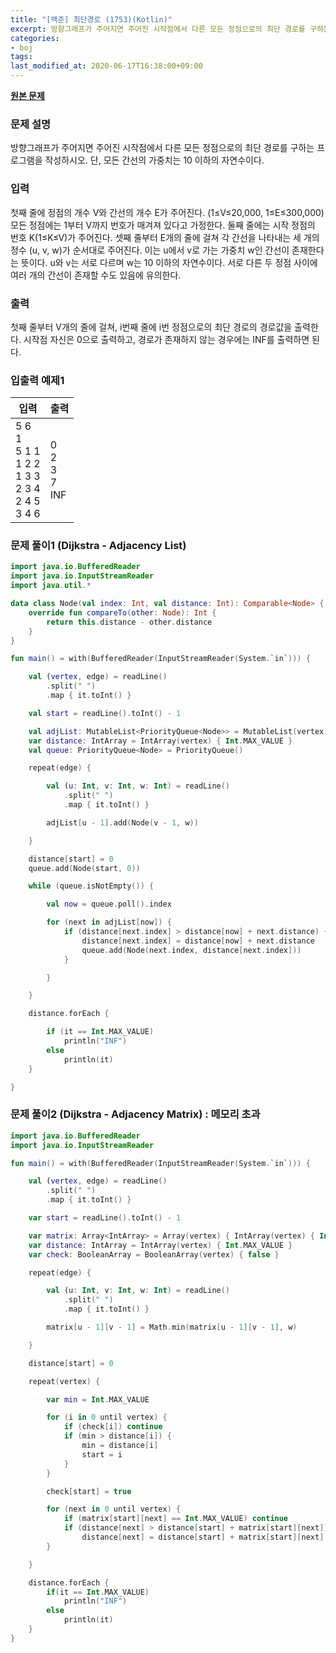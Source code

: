 ```yaml
---
title: "[백준] 최단경로 (1753)(Kotlin)"
excerpt: 방향그래프가 주어지면 주어진 시작점에서 다른 모든 정점으로의 최단 경로를 구하는 프로그램을 작성하시오. 단, 모든 간선의 가중치는 10 이하의 자연수이다.
categories:
- boj
tags:
last_modified_at: 2020-06-17T16:38:00+09:00
---
```


**[원본 문제](https://www.acmicpc.net/problem/1753)**

### 문제 설명

방향그래프가 주어지면 주어진 시작점에서 다른 모든 정점으로의 최단 경로를 구하는 프로그램을 작성하시오. 단, 모든 간선의 가중치는 10 이하의 자연수이다.

### 입력

첫째 줄에 정점의 개수 V와 간선의 개수 E가 주어진다. (1≤V≤20,000, 1≤E≤300,000) 모든 정점에는 1부터 V까지 번호가 매겨져 있다고 가정한다. 둘째 줄에는 시작 정점의 번호 K(1≤K≤V)가 주어진다. 셋째 줄부터 E개의 줄에 걸쳐 각 간선을 나타내는 세 개의 정수 (u, v, w)가 순서대로 주어진다. 이는 u에서 v로 가는 가중치 w인 간선이 존재한다는 뜻이다. u와 v는 서로 다르며 w는 10 이하의 자연수이다. 서로 다른 두 정점 사이에 여러 개의 간선이 존재할 수도 있음에 유의한다.

### 출력

첫째 줄부터 V개의 줄에 걸쳐, i번째 줄에 i번 정점으로의 최단 경로의 경로값을 출력한다. 시작점 자신은 0으로 출력하고, 경로가 존재하지 않는 경우에는 INF를 출력하면 된다.


### 입출력 예제1

|입력|출력|
|-----|-----|
|5 6<br>1<br>5 1 1<br>1 2 2<br>1 3 3<br>2 3 4<br>2 4 5<br>3 4 6|0<br>2<br>3<br>7<br>INF|


### 문제 풀이1 (Dijkstra - Adjacency List)

```kotlin
import java.io.BufferedReader
import java.io.InputStreamReader
import java.util.*

data class Node(val index: Int, val distance: Int): Comparable<Node> {
    override fun compareTo(other: Node): Int {
        return this.distance - other.distance
    }
}

fun main() = with(BufferedReader(InputStreamReader(System.`in`))) {

    val (vertex, edge) = readLine()
        .split(" ")
        .map { it.toInt() }

    val start = readLine().toInt() - 1

    val adjList: MutableList<PriorityQueue<Node>> = MutableList(vertex) { PriorityQueue<Node>() }
    var distance: IntArray = IntArray(vertex) { Int.MAX_VALUE }
    val queue: PriorityQueue<Node> = PriorityQueue()

    repeat(edge) {

        val (u: Int, v: Int, w: Int) = readLine()
            .split(" ")
            .map { it.toInt() }

        adjList[u - 1].add(Node(v - 1, w))

    }

    distance[start] = 0
    queue.add(Node(start, 0))

    while (queue.isNotEmpty()) {

        val now = queue.poll().index

        for (next in adjList[now]) {
            if (distance[next.index] > distance[now] + next.distance) {
                distance[next.index] = distance[now] + next.distance
                queue.add(Node(next.index, distance[next.index]))
            }

        }

    }

    distance.forEach {

        if (it == Int.MAX_VALUE)
            println("INF")
        else
            println(it)
    }

}
```


### 문제 풀이2 (Dijkstra - Adjacency Matrix) : 메모리 초과
```kotlin
import java.io.BufferedReader
import java.io.InputStreamReader

fun main() = with(BufferedReader(InputStreamReader(System.`in`))) {

    val (vertex, edge) = readLine()
        .split(" ")
        .map { it.toInt() }

    var start = readLine().toInt() - 1

    var matrix: Array<IntArray> = Array(vertex) { IntArray(vertex) { Int.MAX_VALUE } }
    var distance: IntArray = IntArray(vertex) { Int.MAX_VALUE }
    var check: BooleanArray = BooleanArray(vertex) { false }

    repeat(edge) {

        val (u: Int, v: Int, w: Int) = readLine()
            .split(" ")
            .map { it.toInt() }

        matrix[u - 1][v - 1] = Math.min(matrix[u - 1][v - 1], w)

    }

    distance[start] = 0

    repeat(vertex) {

        var min = Int.MAX_VALUE

        for (i in 0 until vertex) {
            if (check[i]) continue
            if (min > distance[i]) {
                min = distance[i]
                start = i
            }
        }

        check[start] = true

        for (next in 0 until vertex) {
            if (matrix[start][next] == Int.MAX_VALUE) continue
            if (distance[next] > distance[start] + matrix[start][next])
                distance[next] = distance[start] + matrix[start][next]
        }

    }

    distance.forEach {
        if(it == Int.MAX_VALUE)
            println("INF")
        else
            println(it)
    }
}
```

